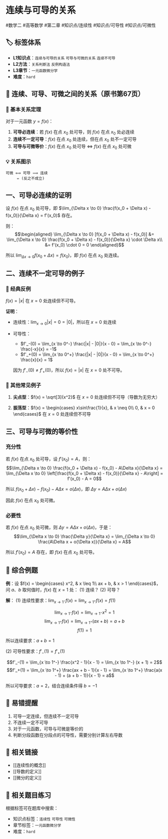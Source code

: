 # 连续与可导的关系

#数学二 #高等数学 #第二章 #知识点/连续性 #知识点/可导性 #知识点/可微性

## 🏷️ 标签体系
- **L1知识点**：`连续与可导的关系` `可导与可微的关系` `连续不可导`
- **L2方法**：`关系判断法` `反例构造法`
- **L3章节**：`一元函数微分学`
- **难度**：`hard`

## 📖 连续、可导、可微之间的关系（原书第67页）

### 🔑 基本关系定理

对于一元函数 $y = f(x)$：

1. **可导必连续**：若 $f(x)$ 在点 $x_0$ 处可导，则 $f(x)$ 在点 $x_0$ 处必连续
2. **连续不一定可导**：$f(x)$ 在点 $x_0$ 处连续，但在点 $x_0$ 处不一定可导
3. **可导与可微等价**：$f(x)$ 在点 $x_0$ 处可导 $\Leftrightarrow$ $f(x)$ 在点 $x_0$ 处可微

### 💡 关系图示
```
可微 ⟺ 可导 ⟹ 连续
     ⇍ (反之不成立)
```

## 一、可导必连续的证明

设 $f(x)$ 在点 $x_0$ 处可导，即 $\lim_{\Delta x \to 0} \frac{f(x_0 + \Delta x) - f(x_0)}{\Delta x} = f'(x_0)$ 存在。

则：
$$\begin{aligned}
\lim_{\Delta x \to 0} [f(x_0 + \Delta x) - f(x_0)] &= \lim_{\Delta x \to 0} \frac{f(x_0 + \Delta x) - f(x_0)}{\Delta x} \cdot \Delta x\\
&= f'(x_0) \cdot 0 = 0
\end{aligned}$$

所以 $\lim_{\Delta x \to 0} f(x_0 + \Delta x) = f(x_0)$，即 $f(x)$ 在点 $x_0$ 处连续。

## 二、连续不一定可导的例子

### 📐 经典反例
$f(x) = |x|$ 在 $x = 0$ 处连续但不可导。

**证明**：
- 连续性：$\lim_{x \to 0} |x| = 0 = |0|$，所以在 $x = 0$ 处连续
- 可导性：
  - $f'_-(0) = \lim_{x \to 0^-} \frac{|x| - |0|}{x - 0} = \lim_{x \to 0^-} \frac{-x}{x} = -1$
  - $f'_+(0) = \lim_{x \to 0^+} \frac{|x| - |0|}{x - 0} = \lim_{x \to 0^+} \frac{x}{x} = 1$
  
  因为 $f'_-(0) \neq f'_+(0)$，所以 $f(x) = |x|$ 在 $x = 0$ 处不可导。

### 📐 其他常见例子

1. **尖点型**：$f(x) = \sqrt[3]{x^2}$ 在 $x = 0$ 处连续但不可导（导数为无穷大）

2. **振荡型**：$f(x) = \begin{cases}
x\sin\frac{1}{x}, & x \neq 0\\
0, & x = 0
\end{cases}$ 在 $x = 0$ 处连续但不可导

## 三、可导与可微的等价性

### 充分性
若 $f(x)$ 在点 $x_0$ 处可导，设 $f'(x_0) = A$，则：
$$\lim_{\Delta x \to 0} \frac{f(x_0 + \Delta x) - f(x_0) - A\Delta x}{\Delta x} = \lim_{\Delta x \to 0} \left[\frac{f(x_0 + \Delta x) - f(x_0)}{\Delta x} - A\right] = f'(x_0) - A = 0$$

所以 $f(x_0 + \Delta x) - f(x_0) - A\Delta x = o(\Delta x)$，即 $\Delta y = A\Delta x + o(\Delta x)$

因此 $f(x)$ 在点 $x_0$ 处可微。

### 必要性
若 $f(x)$ 在点 $x_0$ 处可微，则 $\Delta y = A\Delta x + o(\Delta x)$，于是：
$$\lim_{\Delta x \to 0} \frac{\Delta y}{\Delta x} = \lim_{\Delta x \to 0} \frac{A\Delta x + o(\Delta x)}{\Delta x} = A$$

所以 $f'(x_0) = A$ 存在，即 $f(x)$ 在点 $x_0$ 处可导。

## 📐 综合例题

**例**：设 $f(x) = \begin{cases}
x^2, & x \leq 1\\
ax + b, & x > 1
\end{cases}$，问 $a$、$b$ 取何值时，$f(x)$ 在 $x = 1$ 处：
(1) 连续？
(2) 可导？

**解**：
(1) 连续性要求：$\lim_{x \to 1^-} f(x) = \lim_{x \to 1^+} f(x) = f(1)$

$$\lim_{x \to 1^-} f(x) = \lim_{x \to 1^-} x^2 = 1$$
$$\lim_{x \to 1^+} f(x) = \lim_{x \to 1^+} (ax + b) = a + b$$
$$f(1) = 1$$

所以连续要求：$a + b = 1$

(2) 可导性要求：$f'_-(1) = f'_+(1)$

$$f'_-(1) = \lim_{x \to 1^-} \frac{x^2 - 1}{x - 1} = \lim_{x \to 1^-} (x + 1) = 2$$
$$f'_+(1) = \lim_{x \to 1^+} \frac{ax + b - 1}{x - 1} = \lim_{x \to 1^+} \frac{a(x - 1) + (a + b - 1)}{x - 1} = a$$

所以可导要求：$a = 2$，结合连续条件得 $b = -1$

## 🎯 易错提醒
1. 可导一定连续，但连续不一定可导
2. 不连续一定不可导
3. 对于一元函数，可导与可微是等价的
4. 判断分段函数在分段点的可导性，需要分别计算左右导数

## 🔗 相关链接
- [[连续性的概念]]
- [[导数的定义]]
- [[微分的定义]]

## 🔗 相关题目练习
根据标签可在题库中搜索：
- 知识点标签：`连续性` `可导性` `可微性`
- 章节标签：`一元函数微分学`
- 难度：`hard`
